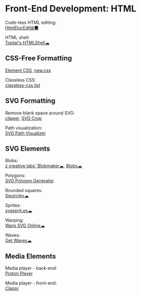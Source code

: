 # Front-End Development: HTML

Code-less HTML editing:  
[HtmlDocEdit⊞■](https://www.nirsoft.net/utils/html_doc_edit.html)

HTML shell:  
[Toptal's HTMLShell☁](https://www.toptal.com/developers/htmlshell)

## CSS-Free Formatting

[Element CSS](https://elementcss.neocities.org/),
[new.css](https://newcss.net/)

Classless CSS:  
[classless-css list](https://github.com/dbohdan/classless-css)

## SVG Formatting

Remove blank space around SVG:  
[clipper](https://msurguy.github.io/svg-cropper-tool/),
[SVG Crop](https://svgcrop.com/)

Path visualization:  
[SVG Path Visualizer](https://svg-path-visualizer.netlify.app/)

## SVG Elements

Blobs:  
[z creative labs' Blobmaker☁](https://www.blobmaker.app/),
[Blobs☁](https://blobs.app/)

Polygons:  
[SVG Polygon Generator](https://codepen.io/winkerVSbecks/full/wrZQQm/)

Rounded squares:  
[Squircley☁](https://squircley.app/)

Sprites:  
[svgsprit.es☁](https://svgsprit.es/)

Warping:  
[Warp SVG Online☁](https://pavellaptev.github.io/warp-svg/)

Waves:  
[Get Waves☁](https://getwaves.io/)

## Media Elements

Media player - back-end:  
[Proton Player](https://github.com/protonradio/player)

Media player - front-end:  
[Clappr](http://clappr.io/)
